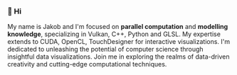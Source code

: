 ### 👋 Hi
My name is Jakob and I'm focused on **parallel computation** and **modelling knowledge**, specializing in Vulkan, C++, Python and GLSL. My expertise extends to CUDA, OpenCL, TouchDesigner for interactive visualizations. I'm dedicated to unleashing the potential of computer science through insightful data visualizations. Join me in exploring the realms of data-driven creativity and cutting-edge computational techniques. 

<!--
**CorrelateVisuals/CorrelateVisuals** is a ✨ _special_ ✨ repository because its `README.md` (this file) appears on your GitHub profile.

Here are some ideas to get you started:

- 🔭 I’m currently working on ...
- 🌱 I’m currently learning ...
- 👯 I’m looking to collaborate on ...
- 🤔 I’m looking for help with ...
- 💬 Ask me about ...
- 📫 How to reach me: ...
- 😄 Pronouns: ...
- ⚡ Fun fact: ...
-->
